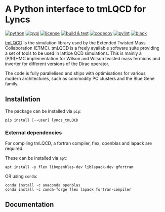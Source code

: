 # A Python interface to tmLQCD for Lyncs

[![python](https://img.shields.io/pypi/pyversions/lyncs_tmLQCD.svg?logo=python&logoColor=white)](https://pypi.org/project/lyncs_tmLQCD/)
[![pypi](https://img.shields.io/pypi/v/lyncs_tmLQCD.svg?logo=python&logoColor=white)](https://pypi.org/project/lyncs_tmLQCD/)
[![license](https://img.shields.io/github/license/Lyncs-API/lyncs.tmLQCD?logo=github&logoColor=white)](https://github.com/Lyncs-API/lyncs.tmLQCD/blob/master/LICENSE)
[![build & test](https://img.shields.io/github/workflow/status/Lyncs-API/lyncs.tmLQCD/build%20&%20test?logo=github&logoColor=white)](https://github.com/Lyncs-API/lyncs.tmLQCD/actions)
[![codecov](https://img.shields.io/codecov/c/github/Lyncs-API/lyncs.tmLQCD?logo=codecov&logoColor=white)](https://codecov.io/gh/Lyncs-API/lyncs.tmLQCD)
[![pylint](https://img.shields.io/badge/pylint%20score-3.9%2F10-red?logo=python&logoColor=white)](http://pylint.pycqa.org/)
[![black](https://img.shields.io/badge/code%20style-black-000000.svg?logo=codefactor&logoColor=white)](https://github.com/ambv/black)


[tmLQCD] is the simulation library used by the Extended Twisted Mass Collaboration (ETMC).
tmLQCD is a freely available software suite providing a set of tools to be used in lattice QCD
simulations. This is mainly a (P/R)HMC implementation for Wilson and Wilson twisted mass fermions
and inverter for different versions of the Dirac operator.

The code is fully parallelised and ships with optimisations for various modern architectures,
such as commodity PC clusters and the Blue Gene family.

[tmLQCD]: https://github.com/etmc/tmLQCD


## Installation

The package can be installed via `pip`:

```
pip install [--user] lyncs_tmLQCD
```

### External dependencies

For compiling tmLQCD, a fortran compiler, flex, openblas and lapack are required.

These can be installed via `apt`:

```
apt install -y flex libopenblas-dev liblapack-dev gfortran
```

OR using `conda`:

```
conda install -c anaconda openblas
conda install -c conda-forge flex lapack fortran-compiler
```

## Documentation

